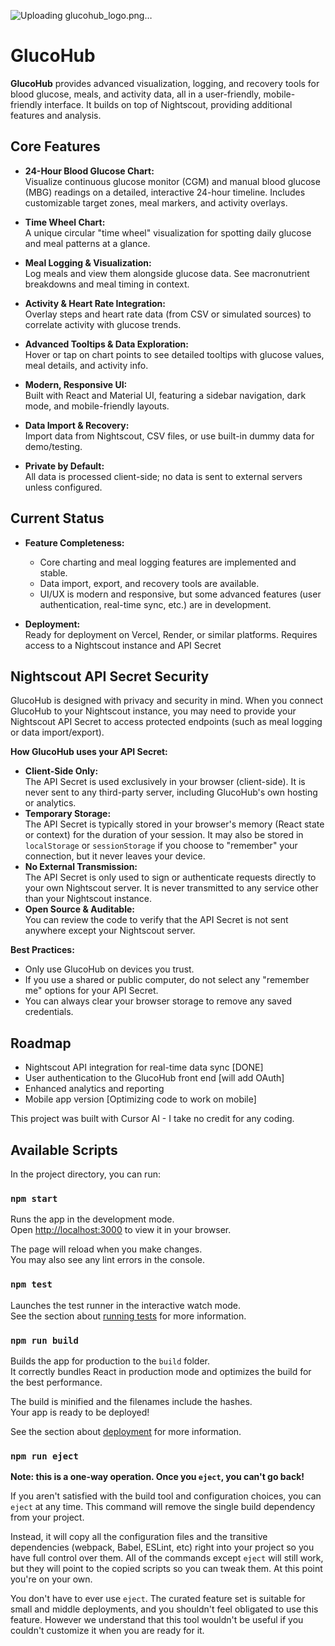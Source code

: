 
![Uploading glucohub_logo.png…]()
# GlucoHub

**GlucoHub** provides advanced visualization, logging, and recovery tools for blood glucose, meals, and activity data, all in a user-friendly, mobile-friendly interface. It builds on top of Nightscout, providing additional features and analysis.

## Core Features

- **24-Hour Blood Glucose Chart:**  
  Visualize continuous glucose monitor (CGM) and manual blood glucose (MBG) readings on a detailed, interactive 24-hour timeline. Includes customizable target zones, meal markers, and activity overlays.

- **Time Wheel Chart:**  
  A unique circular "time wheel" visualization for spotting daily glucose and meal patterns at a glance.

- **Meal Logging & Visualization:**  
  Log meals and view them alongside glucose data. See macronutrient breakdowns and meal timing in context.

- **Activity & Heart Rate Integration:**  
  Overlay steps and heart rate data (from CSV or simulated sources) to correlate activity with glucose trends.

- **Advanced Tooltips & Data Exploration:**  
  Hover or tap on chart points to see detailed tooltips with glucose values, meal details, and activity info.

- **Modern, Responsive UI:**  
  Built with React and Material UI, featuring a sidebar navigation, dark mode, and mobile-friendly layouts.

- **Data Import & Recovery:**  
  Import data from Nightscout, CSV files, or use built-in dummy data for demo/testing.

- **Private by Default:**  
  All data is processed client-side; no data is sent to external servers unless configured.

## Current Status

- **Feature Completeness:**  
  - Core charting and meal logging features are implemented and stable.
  - Data import, export, and recovery tools are available.
  - UI/UX is modern and responsive, but some advanced features (user authentication, real-time sync, etc.) are in development.

- **Deployment:**  
  Ready for deployment on Vercel, Render, or similar platforms. Requires access to a Nightscout instance and API Secret 

## Nightscout API Secret Security

GlucoHub is designed with privacy and security in mind. When you connect GlucoHub to your Nightscout instance, you may need to provide your Nightscout API Secret to access protected endpoints (such as meal logging or data import/export).

**How GlucoHub uses your API Secret:**

- **Client-Side Only:**  
  The API Secret is used exclusively in your browser (client-side). It is never sent to any third-party server, including GlucoHub's own hosting or analytics.
- **Temporary Storage:**  
  The API Secret is typically stored in your browser's memory (React state or context) for the duration of your session. It may also be stored in `localStorage` or `sessionStorage` if you choose to "remember" your connection, but it never leaves your device.
- **No External Transmission:**  
  The API Secret is only used to sign or authenticate requests directly to your own Nightscout server. It is never transmitted to any service other than your Nightscout instance.
- **Open Source & Auditable:**  
  You can review the code to verify that the API Secret is not sent anywhere except your Nightscout server.

**Best Practices:**
- Only use GlucoHub on devices you trust.
- If you use a shared or public computer, do not select any "remember me" options for your API Secret.
- You can always clear your browser storage to remove any saved credentials.

## Roadmap

- Nightscout API integration for real-time data sync [DONE]
- User authentication to the GlucoHub front end [will add OAuth]
- Enhanced analytics and reporting
- Mobile app version [Optimizing code to work on mobile]


This project was built with Cursor AI - I take no credit for any coding.

## Available Scripts

In the project directory, you can run:

### `npm start`

Runs the app in the development mode.\
Open [http://localhost:3000](http://localhost:3000) to view it in your browser.

The page will reload when you make changes.\
You may also see any lint errors in the console.

### `npm test`

Launches the test runner in the interactive watch mode.\
See the section about [running tests](https://facebook.github.io/create-react-app/docs/running-tests) for more information.

### `npm run build`

Builds the app for production to the `build` folder.\
It correctly bundles React in production mode and optimizes the build for the best performance.

The build is minified and the filenames include the hashes.\
Your app is ready to be deployed!

See the section about [deployment](https://facebook.github.io/create-react-app/docs/deployment) for more information.

### `npm run eject`

**Note: this is a one-way operation. Once you `eject`, you can't go back!**

If you aren't satisfied with the build tool and configuration choices, you can `eject` at any time. This command will remove the single build dependency from your project.

Instead, it will copy all the configuration files and the transitive dependencies (webpack, Babel, ESLint, etc) right into your project so you have full control over them. All of the commands except `eject` will still work, but they will point to the copied scripts so you can tweak them. At this point you're on your own.

You don't have to ever use `eject`. The curated feature set is suitable for small and middle deployments, and you shouldn't feel obligated to use this feature. However we understand that this tool wouldn't be useful if you couldn't customize it when you are ready for it.

